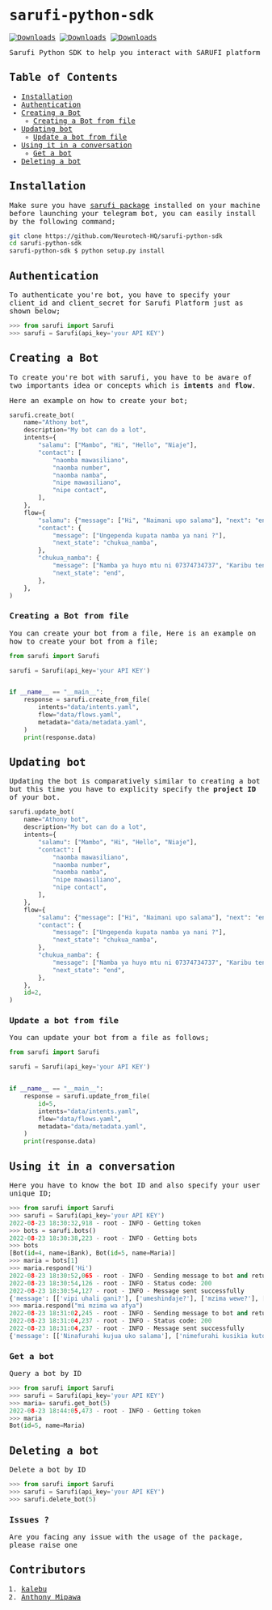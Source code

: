 <samp>

# sarufi-python-sdk

[![Downloads](https://pepy.tech/badge/sarufi)](https://pepy.tech/project/sarufi)
[![Downloads](https://pepy.tech/badge/sarufi/month)](https://pepy.tech/project/sarufi)
[![Downloads](https://pepy.tech/badge/sarufi/week)](https://pepy.tech/project/sarufi)

Sarufi Python SDK to help you interact with SARUFI platform

## Table of Contents
- [Installation](#installation)  
- [Authentication](#authentication)  
- [Creating a Bot](#creating-a-bot)  
    - [Creating a Bot from file](#creating-a-bot-from-file)  
- [Updating bot](#updating-bot)     
    - [Update a bot from file](#update-a-bot-from-file)  
- [Using it in a conversation](#using-it-in-a-conversation)    
    - [Get a bot](#get-a-bot)  
- [Deleting a bot](#deleting-a-bot) 

## Installation

Make sure you have [sarufi package](https://github.com/Neurotech-HQ/sarufi-python-sdk) installed on your machine before launching your telegram bot, you can easily install by the following command;

```bash
git clone https://github.com/Neurotech-HQ/sarufi-python-sdk
cd sarufi-python-sdk
sarufi-python-sdk $ python setup.py install
```

## Authentication

To authenticate you're bot, you have to specify your client_id and client_secret for Sarufi Platform just as shown below;

```python
>>> from sarufi import Sarufi
>>> sarufi = Sarufi(api_key='your API KEY')
```

## Creating a Bot

To create you're bot with sarufi, you have to be aware of two importants idea or concepts which is **intents** and **flow**.

Here an example on how to create your bot;

```python
sarufi.create_bot(
    name="Athony bot",
    description="My bot can do a lot",
    intents={
        "salamu": ["Mambo", "Hi", "Hello", "Niaje"],
        "contact": [
            "naomba mawasiliano",
            "naomba number",
            "naomba namba",
            "nipe mawasiliano",
            "nipe contact",
        ],
    },
    flow={
        "salamu": {"message": ["Hi", "Naimani upo salama"], "next": "end"},
        "contact": {
            "message": ["Ungependa kupata namba ya nani ?"],
            "next_state": "chukua_namba",
        },
        "chukua_namba": {
            "message": ["Namba ya huyo mtu ni 07374734737", "Karibu tena !!"],
            "next_state": "end",
        },
    },
)
```

### Creating a Bot from file

You can create your bot from a file, Here is an example on how to create your bot from a file;

```python
from sarufi import Sarufi

sarufi = Sarufi(api_key='your API KEY')


if __name__ == "__main__":
    response = sarufi.create_from_file(
        intents="data/intents.yaml",
        flow="data/flows.yaml",
        metadata="data/metadata.yaml",
    )
    print(response.data)
```

## Updating bot

Updating the bot is comparatively similar to creating a bot but this time you have to explicity specify the **project ID** of your bot.

```python
sarufi.update_bot(
    name="Athony bot",
    description="My bot can do a lot",
    intents={
        "salamu": ["Mambo", "Hi", "Hello", "Niaje"],
        "contact": [
            "naomba mawasiliano",
            "naomba number",
            "naomba namba",
            "nipe mawasiliano",
            "nipe contact",
        ],
    },
    flow={
        "salamu": {"message": ["Hi", "Naimani upo salama"], "next": "end"},
        "contact": {
            "message": ["Ungependa kupata namba ya nani ?"],
            "next_state": "chukua_namba",
        },
        "chukua_namba": {
            "message": ["Namba ya huyo mtu ni 07374734737", "Karibu tena !!"],
            "next_state": "end",
        },
    },
    id=2,
)
```

### Update a bot from file

You can update your bot from a file as follows;

```python
from sarufi import Sarufi

sarufi = Sarufi(api_key='your API KEY')


if __name__ == "__main__":
    response = sarufi.update_from_file(
        id=5,
        intents="data/intents.yaml",
        flow="data/flows.yaml",
        metadata="data/metadata.yaml",
    )
    print(response.data)
```

## Using it in a conversation

Here you have to know the bot ID and also specify your user unique ID;

```python
>>> from sarufi import Sarufi
>>> sarufi = Sarufi(api_key='your API KEY')
2022-08-23 18:30:32,918 - root - INFO - Getting token
>>> bots = sarufi.bots()
2022-08-23 18:30:38,223 - root - INFO - Getting bots
>>> bots
[Bot(id=4, name=iBank), Bot(id=5, name=Maria)]
>>> maria = bots[1]
>>> maria.respond('Hi')
2022-08-23 18:30:52,065 - root - INFO - Sending message to bot and returning response
2022-08-23 18:30:54,126 - root - INFO - Status code: 200
2022-08-23 18:30:54,127 - root - INFO - Message sent successfully
{'message': [['vipi uhali gani?'], ['umeshindaje?'], ['mzima wewe?'], ['Hello! u hali gani ?'], ['Freshi nambie ?'], ['Hi, mzima wewe'], ['salama sijui wewe'], ['za kwako?'], ['Vipi hali yako'], ['Uhali gani?']]}
>>> maria.respond("mi mzima wa afya")
2022-08-23 18:31:02,245 - root - INFO - Sending message to bot and returning response
2022-08-23 18:31:04,237 - root - INFO - Status code: 200
2022-08-23 18:31:04,237 - root - INFO - Message sent successfully
{'message': [['Ninafurahi kujua uko salama'], ['nimefurahi kusikia kutoka kwako'], ['Nipo salama pia, nimefurahi kusikia kutoka kwako'], ['Napenda kukuona ukiwa na furaha'], ['Nimefurahi kusikia hivyo'], ['Salama kabisa'], ['Mzima kabisa']]}
```

### Get a bot

Query a bot by ID

```python
>>> from sarufi import Sarufi
>>> sarufi = Sarufi(api_key='your API KEY')
>>> maria= sarufi.get_bot(5)
2022-08-23 18:44:05,473 - root - INFO - Getting token
>>> maria
Bot(id=5, name=Maria)
```

## Deleting a bot

Delete a bot by ID

```python
>>> from sarufi import Sarufi
>>> sarufi = Sarufi(api_key='your API KEY')
>>> sarufi.delete_bot(5)
```

### Issues ?

Are you facing any issue with the usage of the package, please raise one

## Contributors

1. [kalebu](https://github.com/kalebu/)
2. [Anthony Mipawa](https://github.com/Tonyloyt)
</samp>

